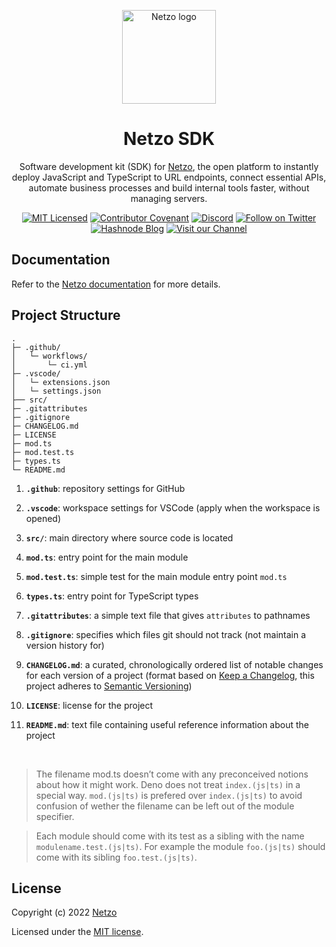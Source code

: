 <p align="center">
  <a href="https://netzo.io" rel="noopener" target="_blank">
    <img width="150" src="https://netzo.io/images/netzo-symbol-light.svg" alt="Netzo logo" />
  </a>
</p>

<h1 align="center">Netzo SDK</h1>

<p align="center">
  Software development kit (SDK) for <a href="https://app.netzo.io" target="_blank">Netzo</a>, the open platform to instantly deploy JavaScript and TypeScript to URL endpoints, connect essential APIs, automate business processes and build internal tools faster, without managing servers.
</p>

<div align="center">

[![MIT Licensed](https://img.shields.io/github/license/netzoio/plugins)](https://github.com/netzoio/netzo/tree/main/LICENSE)
[![Contributor Covenant](https://img.shields.io/badge/Contributor%20Covenant-2.1-4baaaa.svg)](CODE_OF_CONDUCT.md)
[![Discord](https://discord.com/api/guilds/790465167523577887/widget.png)](https://discord.gg/6wQRmrcPXp)
[![Follow on Twitter](https://img.shields.io/twitter/follow/netzoio.svg?label=follow+netzoio)](https://twitter.com/netzoio)
[![Hashnode Blog](https://img.shields.io/badge/hashnode-blog-blue)](https://blog.netzo.io)
[![Visit our Channel](https://img.shields.io/youtube/channel/views/UCHFSTwM7-ZjeJRI0RwtlFmg)](https://www.youtube.com/channel/UCHFSTwM7-ZjeJRI0RwtlFmg)

</div>

## Documentation

Refer to the
[Netzo documentation](https://netzo.io/docs/getting-started/introduction) for
more details.

## Project Structure

```
.
├─ .github/
│   └─ workflows/
│       └─ ci.yml
├─ .vscode/
│   └─ extensions.json
│   └─ settings.json
├── src/
├─ .gitattributes
├─ .gitignore
├─ CHANGELOG.md
├─ LICENSE
├─ mod.ts
├─ mod.test.ts
├─ types.ts
└─ README.md
```

1. **`.github`**: repository settings for GitHub

2. **`.vscode`**: workspace settings for VSCode (apply when the workspace is
   opened)

3. **`src/`**: main directory where source code is located

4. **`mod.ts`**: entry point for the main module

5. **`mod.test.ts`**: simple test for the main module entry point `mod.ts`

6. **`types.ts`**: entry point for TypeScript types

7. **`.gitattributes`**: a simple text file that gives `attributes` to pathnames

8. **`.gitignore`**: specifies which files git should not track (not maintain a
   version history for)

9. **`CHANGELOG.md`**: a curated, chronologically ordered list of notable
   changes for each version of a project (format based on
   [Keep a Changelog](https://keepachangelog.com/en/1.0.0/), this project
   adheres to [Semantic Versioning](https://semver.org/spec/v2.0.0.html))

10. **`LICENSE`**: license for the project

11. **`README.md`**: text file containing useful reference information about the
    project

<br>

> The filename mod.ts doesn’t come with any preconceived notions about how it
> might work. Deno does not treat `index.(js|ts)` in a special way.
> `mod.(js|ts)` is prefered over `index.(js|ts)` to avoid confusion of wether
> the filename can be left out of the module specifier.

> Each module should come with its test as a sibling with the name
> `modulename.test.(js|ts)`. For example the module `foo.(js|ts)` should come
> with its sibling `foo.test.(js|ts)`.

## License

Copyright (c) 2022 [Netzo](https://netzo.io)

Licensed under the [MIT license](LICENSE).
